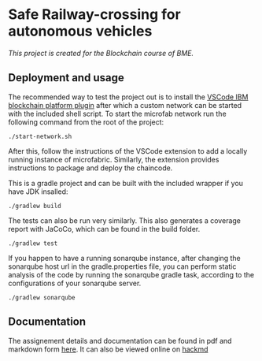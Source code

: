 # Safe Railway-crossing for autonomous vehicles

_This project is created for the Blockchain course of BME._

## Deployment and usage

The recommended way to test the project out is to install the [VSCode IBM blockchain platform plugin](https://marketplace.visualstudio.com/items?itemName=IBMBlockchain.ibm-blockchain-platform) after which a custom network can be started with the included shell script.
To start the microfab network run the following command from the root of the project:
```
./start-network.sh
```
After this, follow the instructions of the VSCode extension to add a locally running instance of microfabric. Similarly, the extension provides 
instructions to package and deploy the chaincode.

This is a gradle project and can be built with the included wrapper if you have JDK insalled:
```
./gradlew build
```
The tests can also be run very similarly. This also generates a coverage report with JaCoCo, which can be found in the build folder.
```
./gradlew test
```
If you happen to have a running sonarqube instance, after changing the sonarqube host url in the gradle.properties file, you can perform
static analysis of the code by running the sonarqube gradle task, according to the configurations of your sonarqube server.
```
./gradlew sonarqube
```

## Documentation

The assignement details and documentation can be found in pdf and markdown form [here](/docs/). 
It can also be viewed online on [hackmd](https://hackmd.io/@hacktap123/ryY-Ollr9)
